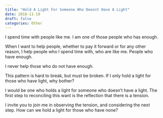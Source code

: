 ```yaml
---
title: "Hold A Light For Someone Who Doesnt Have A Light"
date: 2018-11-19
draft: false
categories: Other
---
```


I spend time with people like me. I am one of those people who has enough.

When I want to help people, whether to pay it forward or for any other reason, I help people who I spend time with, who are like me. People who have enough.

I never help those who do not have enough.

This pattern is hard to break, but must be broken. If I only hold a light for those who have light, why bother?

I would be one who holds a light for someone who doesn’t have a light. The first step to reconciling this want is the reflection that there is a tension.

I invite you to join me in observing the tension, and considering the next step. How can we hold a light for those who have none?

